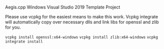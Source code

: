 Aegis.cpp Windows Visual Studio 2019 Template Project

Please use vcpkg for the easiest means to make this work. Vcpkg integrate will automatically copy over necessary
dlls and link libs for openssl and zlib for you.

`vcpkg install openssl:x64-windows`
`vcpkg install zlib:x64-windows`
`vcpkg integrate install`
